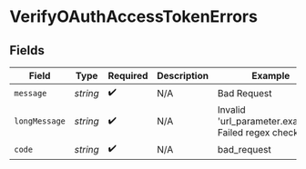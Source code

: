 # VerifyOAuthAccessTokenErrors


## Fields

| Field                                               | Type                                                | Required                                            | Description                                         | Example                                             |
| --------------------------------------------------- | --------------------------------------------------- | --------------------------------------------------- | --------------------------------------------------- | --------------------------------------------------- |
| `message`                                           | *string*                                            | :heavy_check_mark:                                  | N/A                                                 | Bad Request                                         |
| `longMessage`                                       | *string*                                            | :heavy_check_mark:                                  | N/A                                                 | Invalid 'url_parameter.example': Failed regex check |
| `code`                                              | *string*                                            | :heavy_check_mark:                                  | N/A                                                 | bad_request                                         |